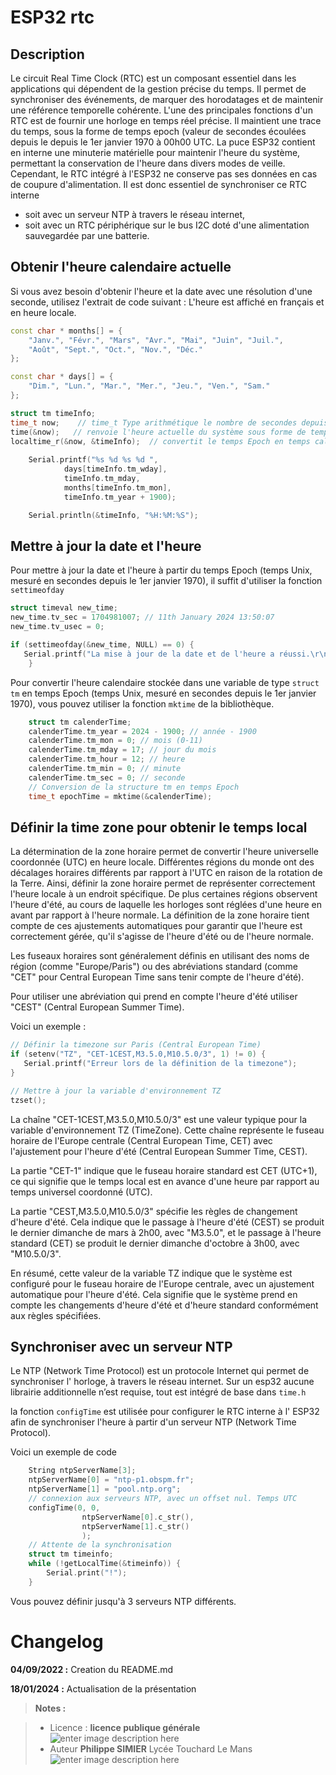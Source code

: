 ﻿# ESP32 rtc 

## Description

Le circuit Real Time Clock (RTC) est un composant essentiel dans les applications qui dépendent de la gestion précise du temps. Il permet de synchroniser des événements, de marquer des horodatages et de maintenir une référence temporelle cohérente.
L'une des principales fonctions d'un RTC est de fournir une horloge en temps réel précise. Il maintient une trace du temps, sous la forme de temps epoch (valeur de secondes écoulées depuis le depuis le 1er janvier 1970 à 00h00 UTC.
La puce ESP32 contient en interne une minuterie matérielle pour maintenir l'heure du système, permettant  la conservation de l'heure dans divers modes de veille. 
Cependant, le  RTC intégré à l'ESP32 ne conserve pas ses données en cas de coupure d'alimentation. Il est donc essentiel de synchroniser ce RTC interne 

 - soit avec un serveur NTP à travers le réseau internet,
 - soit avec un RTC périphérique sur le bus I2C doté d'une alimentation sauvegardée par   une batterie.

## Obtenir l'heure calendaire actuelle

Si vous avez besoin d'obtenir l'heure et la date avec une résolution d'une seconde, utilisez l'extrait de code suivant : L'heure est affiché en français et en heure locale.

```cpp
const char * months[] = {
    "Janv.", "Févr.", "Mars", "Avr.", "Mai", "Juin", "Juil.",
    "Août", "Sept.", "Oct.", "Nov.", "Déc."
};

const char * days[] = {
    "Dim.", "Lun.", "Mar.", "Mer.", "Jeu.", "Ven.", "Sam."
};

struct tm timeInfo;
time_t now;    // time_t Type arithmétique le nombre de secondes depuis 00h00, le 1er janvier 1970 UTC
time(&now);   // renvoie l'heure actuelle du système sous forme de temps Epoch
localtime_r(&now, &timeInfo);  // convertit le temps Epoch en temps calendaire exprimée en heure locale
    
    Serial.printf("%s %d %s %d ",
            days[timeInfo.tm_wday],
            timeInfo.tm_mday,
            months[timeInfo.tm_mon],
            timeInfo.tm_year + 1900);

    Serial.println(&timeInfo, "%H:%M:%S");
```
## Mettre à jour la date et  l'heure

Pour mettre à jour la date et l'heure à partir du temps Epoch (temps Unix, mesuré en secondes depuis le 1er janvier 1970), il suffit d'utiliser la fonction `settimeofday`
```cpp
struct timeval new_time;
new_time.tv_sec = 1704981007; // 11th January 2024 13:50:07
new_time.tv_usec = 0;

if (settimeofday(&new_time, NULL) == 0) {
   Serial.printf("La mise à jour de la date et de l'heure a réussi.\r\n");
    } 

```
Pour convertir l'heure calendaire stockée dans une variable de type `struct tm` en temps Epoch (temps Unix, mesuré en secondes depuis le 1er janvier 1970), vous pouvez utiliser la fonction `mktime` de la bibliothèque.

```cpp
	struct tm calenderTime; 
	calenderTime.tm_year = 2024 - 1900; // année - 1900 
	calenderTime.tm_mon = 0; // mois (0-11) 
	calenderTime.tm_mday = 17; // jour du mois 
	calenderTime.tm_hour = 12; // heure 
	calenderTime.tm_min = 0; // minute 
	calenderTime.tm_sec = 0; // seconde  
	// Conversion de la structure tm en temps Epoch  
	time_t epochTime = mktime(&calenderTime);
```

## Définir la time zone pour obtenir le temps local

La détermination de la zone horaire permet de convertir l'heure universelle coordonnée (UTC) en heure locale. Différentes régions du monde ont des décalages horaires différents par rapport à l'UTC en raison de la rotation de la Terre. Ainsi, définir la zone horaire permet de représenter correctement l'heure locale à un endroit spécifique.
De plus certaines régions observent l'heure d'été, au cours de laquelle les horloges sont réglées d'une heure en avant par rapport à l'heure normale. La définition de la zone horaire tient compte de ces ajustements automatiques pour garantir que l'heure est correctement gérée, qu'il s'agisse de l'heure d'été ou de l'heure normale.

Les fuseaux horaires sont généralement définis en utilisant des noms de région (comme "Europe/Paris") ou des abréviations standard (comme "CET" pour Central European Time sans tenir compte de l'heure d'été). 

Pour utiliser une abréviation qui prend en compte l'heure d'été utiliser "CEST" (Central European Summer Time).

Voici un exemple :
```cpp
// Définir la timezone sur Paris (Central European Time)
if (setenv("TZ", "CET-1CEST,M3.5.0,M10.5.0/3", 1) != 0) {
   Serial.printf("Erreur lors de la définition de la timezone");    
}

// Mettre à jour la variable d'environnement TZ
tzset();
```
La chaîne "CET-1CEST,M3.5.0,M10.5.0/3" est une valeur typique pour la variable d'environnement TZ (TimeZone). Cette chaîne représente le fuseau horaire de l'Europe centrale (Central European Time, CET) avec l'ajustement pour l'heure d'été (Central European Summer Time, CEST).

La partie "CET-1" indique que le fuseau horaire standard est CET (UTC+1), ce qui signifie que le temps local est en avance d'une heure par rapport au temps universel coordonné (UTC).

La partie "CEST,M3.5.0,M10.5.0/3" spécifie les règles de changement d'heure d'été. Cela indique que le passage à l'heure d'été (CEST) se produit le dernier dimanche de mars à 2h00, avec "M3.5.0", et le passage à l'heure standard (CET) se produit le dernier dimanche d'octobre à 3h00, avec "M10.5.0/3".

En résumé, cette valeur de la variable TZ indique que le système est configuré pour le fuseau horaire de l'Europe centrale, avec un ajustement automatique pour l'heure d'été. Cela signifie que le système prend en compte les changements d'heure d'été et d'heure standard conformément aux règles spécifiées.

## Synchroniser avec un serveur NTP

Le NTP (Network Time Protocol) est un protocole Internet qui permet de synchroniser l' horloge, à travers le réseau internet.
Sur un esp32 aucune librairie additionnelle n’est requise, tout est intégré de base dans `time.h` 

la fonction `configTime` est utilisée pour configurer le RTC interne à l' ESP32 afin de synchroniser l'heure à partir d'un serveur NTP (Network Time Protocol).


Voici un exemple de code
```cpp
	String ntpServerName[3]; 
	ntpServerName[0] = "ntp-p1.obspm.fr";
	ntpServerName[1] = "pool.ntp.org";
    // connexion aux serveurs NTP, avec un offset nul. Temps UTC   
    configTime(0, 0, 
			    ntpServerName[0].c_str(),
			    ntpServerName[1].c_str()
			    );      
    // Attente de la synchronisation
    struct tm timeinfo;
    while (!getLocalTime(&timeinfo)) {
        Serial.print("!");
    }
```
Vous pouvez définir jusqu'à 3 serveurs NTP différents.
# Changelog

 **04/09/2022 :**  Creation du README.md 

**18/01/2024 :**  Actualisation de la présentation

> **Notes :**


> - Licence : **licence publique générale** ![enter image description here](https://img.shields.io/badge/licence-GPL-green.svg)
> - Auteur **Philippe SIMIER** Lycée Touchard Le Mans
>  ![enter image description here](https://img.shields.io/badge/built-passing-green.svg)

<!-- TOOLBOX 

Génération des badges : https://shields.io/
Génération de ce fichier : https://stackedit.io/editor#


